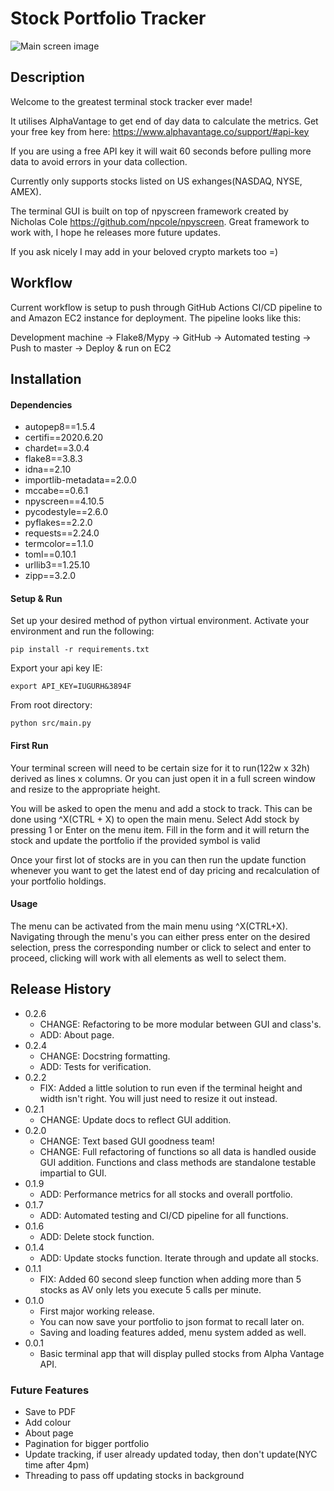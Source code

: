 # Stock Portfolio Tracker
![Main screen image](img/mainscreen.png)


## Description
Welcome to the greatest terminal stock tracker ever made!

It utilises AlphaVantage to get end of day data to 
calculate the metrics. Get your free key from here: https://www.alphavantage.co/support/#api-key

If you are using a free API key it will wait 60 
seconds before pulling more data to avoid errors in 
your data collection.

Currently only supports stocks listed on US exhanges(NASDAQ, NYSE, AMEX).

The terminal GUI is built on top of npyscreen framework created by Nicholas Cole https://github.com/npcole/npyscreen.
Great framework to work with, I hope he releases more future updates.

If you ask nicely I may add in your beloved crypto markets too =)

## Workflow
Current workflow is setup to push through GitHub Actions CI/CD pipeline to and Amazon EC2 instance for deployment.
The pipeline looks like this:

Development machine -> Flake8/Mypy -> GitHub -> Automated testing -> Push to master -> Deploy & run on EC2

## Installation
#### Dependencies
* autopep8==1.5.4
* certifi==2020.6.20
* chardet==3.0.4
* flake8==3.8.3
* idna==2.10
* importlib-metadata==2.0.0
* mccabe==0.6.1
* npyscreen==4.10.5
* pycodestyle==2.6.0
* pyflakes==2.2.0
* requests==2.24.0
* termcolor==1.1.0
* toml==0.10.1
* urllib3==1.25.10
* zipp==3.2.0

#### Setup & Run

Set up your desired method of python virtual environment.
Activate your environment and run the following:
```
pip install -r requirements.txt
```
Export your api key IE:
```
export API_KEY=IUGURH&3894F
```
From root directory:
```
python src/main.py
```
#### First Run
Your terminal screen will need to be certain size for it to run(122w x 32h) derived as 
lines x columns. Or you can just open it in a full screen window and resize to 
the appropriate height.

You will be asked to open the menu and add a stock to track. This can be done using 
^X(CTRL + X) to open the main menu. Select Add stock by pressing 1 or Enter on the 
menu item. Fill in the form and it will return the stock and update the portfolio if 
the provided symbol is valid

Once your first lot of stocks are in you can then run the 
update function whenever you want to get the latest end of day 
pricing and recalculation of your portfolio holdings.
#### Usage
The menu can be activated from the main menu using ^X(CTRL+X).
Navigating through the menu's you can either press enter on the desired selection, press the corresponding 
number or click to select and enter to proceed, clicking will work with all elements as well to select them.

## Release History

* 0.2.6
    * CHANGE: Refactoring to be more modular between GUI and class's.
    * ADD: About page.
* 0.2.4
    * CHANGE: Docstring formatting.
    * ADD: Tests for verification.
* 0.2.2
    * FIX: Added a little solution to run even if the terminal height and width isn't right.
    You will just need to resize it out instead.
* 0.2.1
    * CHANGE: Update docs to reflect GUI addition.
* 0.2.0
    * CHANGE: Text based GUI goodness team!
    * CHANGE: Full refactoring of functions so all data is handled ouside GUI addition.
    Functions and class methods are standalone testable impartial to GUI.
* 0.1.9
    * ADD: Performance metrics for all stocks and overall portfolio.
* 0.1.7
    * ADD: Automated testing and CI/CD pipeline for all functions.
* 0.1.6
    * ADD: Delete stock function.
* 0.1.4
    * ADD: Update stocks function. Iterate through and update all stocks.
* 0.1.1
    * FIX: Added 60 second sleep function when adding more than 5 stocks as AV
    only lets you execute 5 calls per minute.
* 0.1.0
    * First major working release.
    * You can now save your portfolio to json format to recall later on.
    * Saving and loading features added, menu system added as well.
* 0.0.1
    * Basic terminal app that will display pulled stocks from Alpha Vantage API.


### Future Features

- Save to PDF
- Add colour
- About page
- Pagination for bigger portfolio
- Update tracking, if user already updated today, then don't update(NYC time after 4pm)
- Threading to pass off updating stocks in background

